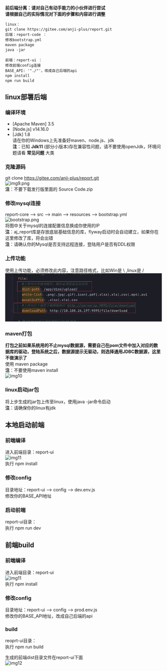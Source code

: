 **前后端分离：请对自己有动手能力的小伙伴进行尝试** <br>
**请根据自己的实际情况对下面的步骤和内容进行调整** <br>

```
linux：
git clone https://gitee.com/anji-plus/report.git
后端：report-code ：
修改bootstrap.yml
maven package
java -jar

前端：report-ui ：
修改前端config连接
BASE_API: '"./"'，改成自己后端的api
npm install
npm run build
```

## linux部署后端

### 编译环境

- [Apache Maven] 3.5 <br>
- [Node.js] v14.16.0 <br>
- [Jdk] 1.8 <br>
  请在你的Windows上先准备好maven、node.js、jdk <br>
  **注**：已知 **Jdk11** (部分小版本)存在兼容性问题，请不要使用openJdk，环境问题请看 **常见问题** 大类 <br>

### 克隆源码

git clone https://gitee.com/anji-plus/report.git <br>
![img9.png](../picture/quickly/img_9.png) <br>
**注**：不要下载发行版里面的 Source Code.zip <br>

### 修改mysql连接

report-core --> src --> main --> resources --> bootstrap.yml <br>
![bootstrap.png](../picture/quickly/img_2.png) <br>
将图中关于mysql的连接配置信息换成你使用的IP <br>
**注**：aj_report库是存放底层基础信息的库，flyway启动时会自动建立，如果你在这里修改了库，将会出错<br>
**注**：请确认你的Mysql是否支持远程连接，登陆用户是否有DDL权限 <br>

### 上传功能

使用上传功能，必须修改此内容，注意路径格式，比如Win是 \ ,linux是 / <br>
![file.png](../picture/quickly/img_15.png) <br>

### maven打包
**打包之前如果系统用的不止mysql数据源，需要自己在pom文件中加入对应的数据库的驱动，登陆系统之后，数据源提示无驱动，则选择通用JDBC数据源，这里不做演示了** <br>
使用 maven package <br>
**注**：不要使用maven install <br>
![img10](../picture/quickly/img_10.png) <br>

### linux启动jar包

将上步生成的jar包上传至linux，使用java -jar命令启动 <br>
**注**：请确保你的linux有jdk <br>

## 本地启动前端

### 前端编译

进入前端目录：report-ui <br>
![img11](../picture/quickly/img_11.png) <br>
执行 npm install <br>

### 修改config

目录地址：report-ui --> config --> dev.env.js <br>
修改你的BASE_API地址 <br>

### 启动前端

report-ui目录： <br>
执行 npm run dev <br>

## 前端build

### 前端编译

进入前端目录：report-ui <br>
![img11](../picture/quickly/img_11.png) <br>
执行 npm install <br>

### 修改config

目录地址：report-ui --> config --> prod.env.js <br>
修改你的BASE_API地址，改成自己后端的api <br>

### build

reoprt-ui目录： <br>
执行 npm run build <br>

生成的前端dist目录文件在report-ui下面 <br>
![img12](../picture/quickly/img_12.png) <br>


